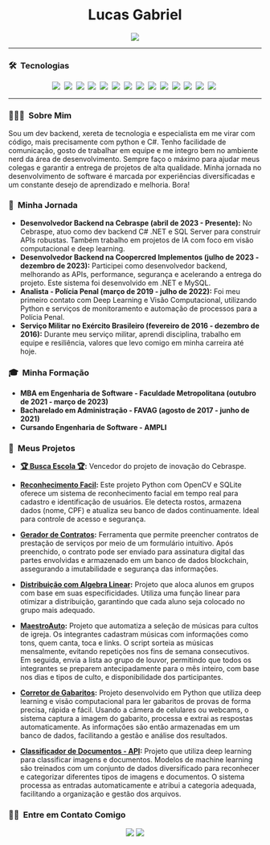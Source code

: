 <h1 align="center">Lucas Gabriel</h1>

<p align="center">
    <a href="https://github.com/DenverCoder1/readme-typing-svg">
        <img src="https://readme-typing-svg.herokuapp.com/?lines=%3E+Desenvolvedor+Backend%3B%0A%3E+Machine+e+Deep+Learning%3B%0A%3E+API+REST+AND+TESTES&center=true&width=500&height=50&font=JetBrains%20Mono&color=00FF00&size=22">
    </a>
</p>

---

### 🛠 &nbsp;Tecnologias

<p align="center">
  <img src="https://img.shields.io/badge/-Csharp-05122A?style=flat&logo=csharp">&nbsp;
  <img src="https://img.shields.io/badge/-dotnet-%23013243.svg?style=flat&logo=dotnet&logoColor=white">&nbsp;
  <img src="https://img.shields.io/badge/-Python-05122A?style=flat&logo=python">&nbsp;
  <img src="https://img.shields.io/badge/-SQL%20Server-05122A?style=flat&logo=microsoft-sql-server&logoColor=white">&nbsp;
  <img src="https://img.shields.io/badge/-Azure-05122A?style=flat&logo=microsoft-azure">&nbsp;
  <img src="https://img.shields.io/badge/-Docker-05122A?style=flat&logo=docker">&nbsp;
  <img src="https://img.shields.io/badge/-Git-05122A?style=flat&logo=git">&nbsp;
  <img src="https://img.shields.io/badge/-Clean%20Architecture-05122A?style=flat&logo=clean-code&logoColor=white">&nbsp;
  <img src="https://img.shields.io/badge/-Machine%20Learning-05122A?style=flat&logo=machine-learning&logoColor=white">&nbsp;
  <img src="https://img.shields.io/badge/-Deep%20Learning-05122A?style=flat&logo=deep-learning&logoColor=white">&nbsp;
  <img src="https://img.shields.io/badge/-Computer%20Vision-05122A?style=flat&logo=computer-vision&logoColor=white">&nbsp;
  <img src="https://img.shields.io/badge/-API%20REST-05122A?style=flat&logo=api&logoColor=white">&nbsp;
  <img src="https://img.shields.io/badge/-Testing-05122A?style=flat&logo=testing&logoColor=white">&nbsp;
  <img src="https://img.shields.io/badge/-Performance-05122A?style=flat&logo=performance&logoColor=white">&nbsp;
</p>


---

### 🧑🏽‍💻 &nbsp;Sobre Mim

Sou um dev backend, xereta de tecnologia e especialista em me virar com código, mais precisamente com python e C#. Tenho facilidade de comunicação, gosto de trabalhar em equipe e me integro bem no ambiente nerd da área de desenvolvimento. Sempre faço o máximo para ajudar meus colegas e garantir a entrega de projetos de alta qualidade. Minha jornada no desenvolvimento de software é marcada por experiências diversificadas e um constante desejo de aprendizado e melhoria. Bora!

### 🎯 &nbsp;Minha Jornada

- **Desenvolvedor Backend na Cebraspe (abril de 2023 - Presente):** No Cebraspe, atuo como dev backend C# .NET e SQL Server para construir APIs robustas. Também trabalho em projetos de IA com foco em visão computacional e deep learning.
- **Desenvolvedor Backend na Coopercred Implementos (julho de 2023 - dezembro de 2023):** Participei como desenvolvedor backend, melhorando as APIs, performance, segurança e acelerando a entrega do projeto. Este sistema foi desenvolvido em .NET e MySQL.
- **Analista - Polícia Penal (março de 2019 - julho de 2022):** Foi meu primeiro contato com Deep Learning e Visão Computacional, utilizando Python e serviços de monitoramento e automação de processos para a Polícia Penal.
- **Serviço Militar no Exército Brasileiro (fevereiro de 2016 - dezembro de 2016):** Durante meu serviço militar, aprendi disciplina, trabalho em equipe e resiliência, valores que levo comigo em minha carreira até hoje.

### 🎓 &nbsp;Minha Formação

- **MBA em Engenharia de Software - Faculdade Metropolitana (outubro de 2021 - março de 2023)**
- **Bacharelado em Administração - FAVAG (agosto de 2017 - junho de 2021)**
- **Cursando Engenharia de Software - AMPLI**

### 📁 &nbsp;Meus Projetos

- **[🏆 Busca Escola 🏆](https://github.com/username/projeto3):** Vencedor do projeto de inovação do Cebraspe.
- **[Reconhecimento Facil](https://github.com/lucasleirbag/Reconhecimento_facial.git):** Este projeto Python com OpenCV e SQLite oferece um sistema de reconhecimento facial em tempo real para cadastro e identificação de usuários. Ele detecta rostos, armazena dados (nome, CPF) e atualiza seu banco de dados continuamente. Ideal para controle de acesso e segurança.

- **[Gerador de Contratos](https://github.com/username/projeto2):** Ferramenta que permite preencher contratos de prestação de serviços por meio de um formulário intuitivo. Após preenchido, o contrato pode ser enviado para assinatura digital das partes envolvidas e armazenado em um banco de dados blockchain, assegurando a imutabilidade e segurança das informações.

- **[Distribuição com Algebra Linear](https://github.com/username/projeto3):** Projeto que aloca alunos em grupos com base em suas especificidades. Utiliza uma função linear para otimizar a distribuição, garantindo que cada aluno seja colocado no grupo mais adequado.

- **[MaestroAuto](https://github.com/username/projeto3):** Projeto que automatiza a seleção de músicas para cultos de igreja. Os integrantes cadastram músicas com informações como tons, quem canta, toca e links. O script sorteia as músicas mensalmente, evitando repetições nos fins de semana consecutivos. Em seguida, envia a lista ao grupo de louvor, permitindo que todos os integrantes se preparem antecipadamente para o mês inteiro, com base nos dias e tipos de culto, e disponibilidade dos participantes.

- **[Corretor de Gabaritos](https://github.com/username/projeto3):** Projeto desenvolvido em Python que utiliza deep learning e visão computacional para ler gabaritos de provas de forma precisa, rápida e fácil. Usando a câmera de celulares ou webcams, o sistema captura a imagem do gabarito, processa e extrai as respostas automaticamente. As informações são então armazenadas em um banco de dados, facilitando a gestão e análise dos resultados.

- **[Classificador de Documentos - API](https://github.com/username/projeto3):** Projeto que utiliza deep learning para classificar imagens e documentos. Modelos de machine learning são treinados com um conjunto de dados diversificado para reconhecer e categorizar diferentes tipos de imagens e documentos. O sistema processa as entradas automaticamente e atribui a categoria adequada, facilitando a organização e gestão dos arquivos.

### 🤝🏻 &nbsp;Entre em Contato Comigo

<p align="center">
<a href="https://www.linkedin.com/in/lucasleirbag"><img src="https://img.shields.io/badge/-Lucas%20Gabriel-0077B5?style=flat&logo=Linkedin&logoColor=white"/></a>
<a href="mailto:hwyal8pu@anonaddy.me"><img src="https://img.shields.io/badge/-hwyal8pu@anonaddy.me-D14836?style=flat&logo=Gmail&logoColor=white"/></a>
</p>
